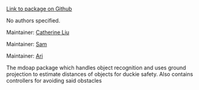 <div id='mdoap-autogenerated' markdown='1'>


<!-- do not edit this file, autogenerated -->

[Link to package on Github](github:org=duckietown,repo=Software,path=80-to-sort/mdoap,branch=andrea-config)

No authors specified.

Maintainer: [Catherine Liu](mailto:catliu@mit.edu)

Maintainer: [Sam](mailto:sacepi@gmail.com)

Maintainer: [Ari](mailto:anders.ariel@gmail.com)

The mdoap package which handles object recognition and uses ground projection to estimate distances of objects for duckie safety. Also contains controllers for avoiding said obstacles



</div>

